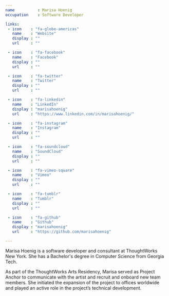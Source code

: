 ```yaml
---
name          : Marisa Hoenig
occupation    : Software Developer

links:
 - icon    : "fa-globe-americas"
   name    : "Website"
   display : ""
   url     : ""

 - icon    : "fa-facebook"
   name    : "Facebook"
   display : ""
   url     : ""

 - icon    : "fa-twitter"
   name    : "Twitter"
   display : ""
   url     : ""

 - icon    : "fa-linkedin"
   name    : "LinkedIn"
   display : "marisahoenig"
   url     : "https://www.linkedin.com/in/marisahoenig/"

 - icon    : "fa-instagram"
   name    : "Instagram"
   display : ""
   url     : ""

 - icon    : "fa-soundcloud"
   name    : "SoundCloud"
   display : ""
   url     : ""

 - icon    : "fa-vimeo-square"
   name    : "Vimeo"
   display : ""
   url     : ""

 - icon    : "fa-tumblr"
   name    : "Tumblr"
   display : ""
   url     : ""

 - icon    : "fa-github"
   name    : "Github"
   display : "marisahoenig"
   url     : "https://github.com/marisahoenig"

---
```

Marisa Hoenig is a software developer and consultant at ThoughtWorks New York. She has a Bachelor's degree in Computer Science from Georgia Tech.

As part of the ThoughtWorks Arts Residency, Marisa served as Project Anchor to communicate with the artist and recruit and onboard new team members. She initiated the expansion of the project to offices worldwide and played an active role in the project’s technical development.